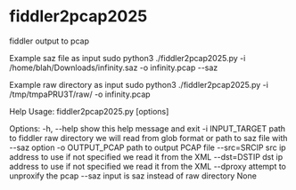 # fiddler2pcap2025


fiddler output to pcap

Example saz file as input
sudo python3 ./fiddler2pcap2025.py -i /home/blah/Downloads/infinity.saz -o infinity.pcap --saz

Example raw directory as input
sudo python3 ./fiddler2pcap2025.py -i /tmp/tmpaPRU3T/raw/ -o infinity.pcap

Help
Usage: fiddler2pcap2025.py [options]

Options:
  -h, --help       show this help message and exit
  -i INPUT_TARGET  path to fiddler raw directory we will read from glob format
                   or path to saz file with --saz option
  -o OUTPUT_PCAP   path to output PCAP file
  --src=SRCIP      src ip address to use if not specified we read it from the
                   XML
  --dst=DSTIP      dst ip address to use if not specified we read it from the
                   XML
  --dproxy         attempt to unproxify the pcap
  --saz            input is saz instead of raw directory
None
